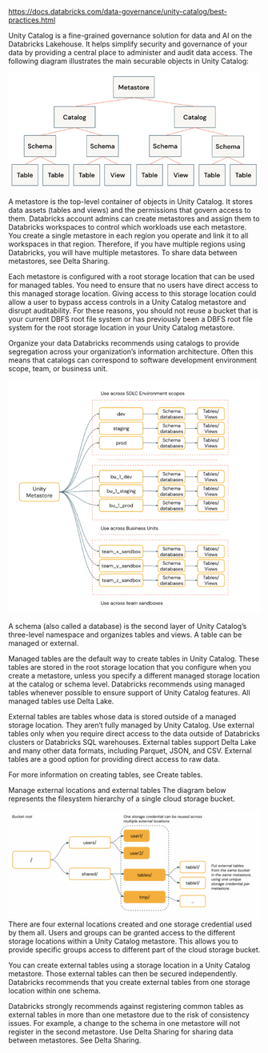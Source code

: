 https://docs.databricks.com/data-governance/unity-catalog/best-practices.html



Unity Catalog is a fine-grained governance solution for data and AI on the Databricks Lakehouse. It helps simplify security and governance of your data by providing a central place to administer and audit data access. The following diagram illustrates the main securable objects in Unity Catalog:

![Unity Catalog object model diagram](object-model.png)

A metastore is the top-level container of objects in Unity Catalog. It stores data assets (tables and views) and the permissions that govern access to them. Databricks account admins can create metastores and assign them to Databricks workspaces to control which workloads use each metastore. You create a single metastore in each region you operate and link it to all workspaces in that region. Therefore, if you have multiple regions using Databricks, you will have multiple metastores. To share data between metastores, see Delta Sharing.

Each metastore is configured with a root storage location that can be used for managed tables. You need to ensure that no users have direct access to this managed storage location. Giving access to this storage location could allow a user to bypass access controls in a Unity Catalog metastore and disrupt auditability. For these reasons, you should not reuse a bucket that is your current DBFS root file system or has previously been a DBFS root file system for the root storage location in your Unity Catalog metastore.



Organize your data
Databricks recommends using catalogs to provide segregation across your organization’s information architecture. Often this means that catalogs can correspond to software development environment scope, team, or business unit.

![Unity Catalog catalogs](uc-catalogs.png)


A schema (also called a database) is the second layer of Unity Catalog’s three-level namespace and organizes tables and views. A table can be managed or external.

Managed tables are the default way to create tables in Unity Catalog. These tables are stored in the root storage location that you configure when you create a metastore, unless you specify a different managed storage location at the catalog or schema level. Databricks recommends using managed tables whenever possible to ensure support of Unity Catalog features. All managed tables use Delta Lake.

External tables are tables whose data is stored outside of a managed storage location. They aren’t fully managed by Unity Catalog. Use external tables only when you require direct access to the data outside of Databricks clusters or Databricks SQL warehouses. External tables support Delta Lake and many other data formats, including Parquet, JSON, and CSV. External tables are a good option for providing direct access to raw data.

For more information on creating tables, see Create tables.

Manage external locations and external tables
The diagram below represents the filesystem hierarchy of a single cloud storage bucket.

![External locations](external-locations-aws.png)
There are four external locations created and one storage credential used by them all. Users and groups can be granted access to the different storage locations within a Unity Catalog metastore. This allows you to provide specific groups access to different part of the cloud storage bucket.

You can create external tables using a storage location in a Unity Catalog metastore. Those external tables can then be secured independently. Databricks recommends that you create external tables from one storage location within one schema.

Databricks strongly recommends against registering common tables as external tables in more than one metastore due to the risk of consistency issues. For example, a change to the schema in one metastore will not register in the second metastore. Use Delta Sharing for sharing data between metastores. See Delta Sharing.





